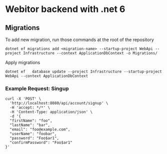 # Webitor backend with .net 6

## Migrations

To add new migration, run those commands at the root of the repository

```
dotnet ef migrations add <migration-name> --startup-project WebApi --project Infrastructure --context ApplicationDbContext -o Migrations/
```

Apply migrations

```
dotnet ef   database update --project Infrastructure --startup-project WebApi --context ApplicationDbContext
```

### Example Request: Singup

```
curl -X 'POST' \
  'http://localhost:8080/api/account/signup' \
  -H 'accept: */*' \
  -H 'Content-Type: application/json' \
  -d '{
  "firstName": "foo",
  "lastName": "bar",
  "email": "foo@example.com",
  "userName": "foobar",
  "password": "Foo$ar1",
  "confirmPassword": "Foo$ar1"
}'
```
